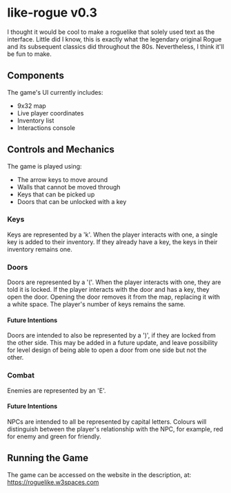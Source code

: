 # like-rogue v0.3
I thought it would be cool to make a roguelike that solely used text as the interface. Little did I know, this is exactly what the legendary original Rogue and its subsequent classics did throughout the 80s. Nevertheless, I think it'll be fun to make.

## Components
The game's UI currently includes:
  - 9x32 map
  - Live player coordinates
  - Inventory list
  - Interactions console

## Controls and Mechanics
The game is played using:
  - The arrow keys to move around
  - Walls that cannot be moved through
  - Keys that can be picked up
  - Doors that can be unlocked with a key

### Keys
Keys are represented by a 'k'.
When the player interacts with one, a single key is added to their inventory. If they already have a key, the keys in their inventory remains one.

### Doors
Doors are represented by a '('.
When the player interacts with one, they are told it is locked.
If the player interacts with the door and has a key, they open the door. Opening the door removes it from the map, replacing it with a white space. The player's number of keys remains the same.

#### Future Intentions
Doors are intended to also be represented by a ')', if they are locked from the other side. This may be added in a future update, and leave possibility for level design of being able to open a door from one side but not the other.

### Combat
Enemies are represented by an 'E'.

#### Future Intentions
NPCs are intended to all be represented by capital letters. Colours will distinguish between the player's relationship with the NPC, for example, red for enemy and green for friendly.

## Running the Game
The game can be accessed on the website in the description, at: https://roguelike.w3spaces.com
